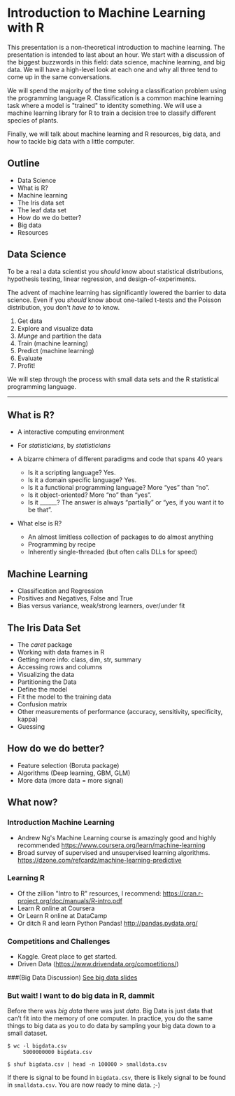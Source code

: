 # Introduction to Machine Learning with R

This presentation is a non-theoretical introduction to machine learning. The presentation is intended to last about an hour. We start with a discussion of the biggest buzzwords in this field: data science, machine learning, and big data. We will have a high-level look at each one and why all three tend to come up in the same conversations. 

We will spend the majority of the time solving a classification problem using the programming language R. Classification is a common machine learning task where a model is "trained" to identity something. We will use a machine learning library for R to train a decision tree to classify different species of plants. 

Finally, we will talk about machine learning and R resources, big data, and how to tackle big data with a little computer. 

## Outline

- Data Science
- What is R?
- Machine learning
- The Iris data set
- The leaf data set
- How do we do better?
- Big data
- Resources

## Data Science
To be a real a data scientist you _should_ know about statistical distributions, hypothesis testing, linear regression, and design-of-experiments.
  
The advent of machine learning has significantly lowered the barrier to data science. Even if you _should_ know about one-tailed t-tests and the Poisson distribution, you don't _have to_ to know.

1. Get data
1. Explore and visualize data
1. _Munge_ and partition the data
1. Train (machine learning)
1. Predict (machine learning)
1. Evaluate
1. Profit!

We will step through the process with small data sets and the R statistical programming language.

<hr>

## What is R?
 - A interactive computing environment 
  - For *statisticians*, by *statisticians*
 - A bizarre chimera of different paradigms and code that spans 40 years
	- Is it a scripting language? Yes.
	- Is it a domain specific language? Yes.
	- Is it a functional programming language? More “yes” than “no”.
	- Is it object-oriented? More “no” than “yes”.
	- Is it ______? The answer is always “partially” or “yes, if you want it to be that”.

 - What else is R?
	- An almost limitless collection of packages to do almost anything
	- Programming by recipe
	- Inherently single-threaded (but often calls DLLs for speed)
  
## Machine Learning
- Classification and Regression
- Positives and Negatives, False and True
- Bias versus variance, weak/strong learners, over/under fit

## The Iris Data Set
- The *caret* package
- Working with data frames in R
- Getting more info: class, dim, str, summary
- Accessing rows and columns
- Visualizing the data
- Partitioning the Data
- Define the model
- Fit the model to the training data
- Confusion matrix
- Other measurements of performance (accuracy, sensitivity, specificity, kappa)
- Guessing

## How do we do better?
- Feature selection (Boruta package)
- Algorithms (Deep learning, GBM, GLM)
- More data (more data = more signal)

## What now?

### Introduction Machine Learning
 - Andrew Ng's Machine Learning course is amazingly good and highly recommended https://www.coursera.org/learn/machine-learning
 - Broad survey of supervised and unsupervised learning algorithms.  https://dzone.com/refcardz/machine-learning-predictive
 
### Learning R
  - Of the zillion "Intro to R" resources, I recommend:
  https://cran.r-project.org/doc/manuals/R-intro.pdf
  - Learn R online at Coursera
  - Or Learn R online at DataCamp 
  - Or ditch R and learn Python Pandas! http://pandas.pydata.org/
  
### Competitions and Challenges
  - Kaggle. Great place to get started.
  - Driven Data (https://www.drivendata.org/competitions/)

###(Big Data Discussion)
[See big data slides](BigData.html)
  
### But wait! I want to do big data in R, dammit
Before there was *big data* there was just *data*. Big Data is just data that can’t fit into the memory of one computer. In practice, you do the same things to big data as you to do data by sampling  your big data down to a small dataset. 

```
$ wc -l bigdata.csv
     5000000000 bigdata.csv
     
$ shuf bigdata.csv | head -n 100000 > smalldata.csv
```

If there is signal to be found in `bigdata.csv`, there is likely signal to be found in `smalldata.csv`. You are now ready to mine data. ;-)